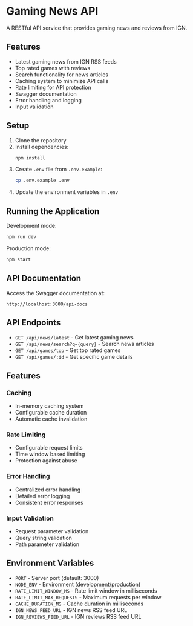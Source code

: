 # Gaming News API

A RESTful API service that provides gaming news and reviews from IGN.

## Features

- Latest gaming news from IGN RSS feeds
- Top rated games with reviews
- Search functionality for news articles
- Caching system to minimize API calls
- Rate limiting for API protection
- Swagger documentation
- Error handling and logging
- Input validation

## Setup

1. Clone the repository
2. Install dependencies:
   ```bash
   npm install
   ```
3. Create `.env` file from `.env.example`:
   ```bash
   cp .env.example .env
   ```
4. Update the environment variables in `.env`

## Running the Application

Development mode:
```bash
npm run dev
```

Production mode:
```bash
npm start
```

## API Documentation

Access the Swagger documentation at:
```
http://localhost:3000/api-docs
```

## API Endpoints

- `GET /api/news/latest` - Get latest gaming news
- `GET /api/news/search?q={query}` - Search news articles
- `GET /api/games/top` - Get top rated games
- `GET /api/games/:id` - Get specific game details

## Features

### Caching
- In-memory caching system
- Configurable cache duration
- Automatic cache invalidation

### Rate Limiting
- Configurable request limits
- Time window based limiting
- Protection against abuse

### Error Handling
- Centralized error handling
- Detailed error logging
- Consistent error responses

### Input Validation
- Request parameter validation
- Query string validation
- Path parameter validation

## Environment Variables

- `PORT` - Server port (default: 3000)
- `NODE_ENV` - Environment (development/production)
- `RATE_LIMIT_WINDOW_MS` - Rate limit window in milliseconds
- `RATE_LIMIT_MAX_REQUESTS` - Maximum requests per window
- `CACHE_DURATION_MS` - Cache duration in milliseconds
- `IGN_NEWS_FEED_URL` - IGN news RSS feed URL
- `IGN_REVIEWS_FEED_URL` - IGN reviews RSS feed URL